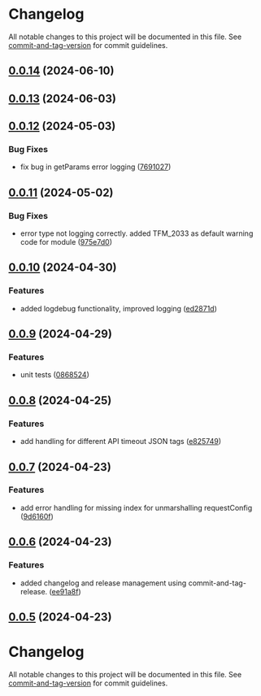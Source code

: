 # Changelog

All notable changes to this project will be documented in this file. See [commit-and-tag-version](https://github.com/absolute-version/commit-and-tag-version) for commit guidelines.

## [0.0.14](https://github.com/rosalie12e/fault-injection/compare/v0.0.13...v0.0.14) (2024-06-10)

## [0.0.13](https://github.com/rosalie12e/fault-injection/compare/v0.0.12...v0.0.13) (2024-06-03)

## [0.0.12](https://github.com/rosalie12e/fault-injection/compare/v0.0.11...v0.0.12) (2024-05-03)


### Bug Fixes

* fix bug in getParams error logging ([7691027](https://github.com/rosalie12e/fault-injection/commit/7691027e11ca27e1014a0cbbf5d2bd09c5aea845))

## [0.0.11](https://github.com/rosalie12e/fault-injection/compare/v0.0.10...v0.0.11) (2024-05-02)


### Bug Fixes

* error type not logging correctly. added TFM_2033 as default warning code for module ([975e7d0](https://github.com/rosalie12e/fault-injection/commit/975e7d0903a31d954e070bfd3e7e9c8db67964d3))

## [0.0.10](https://github.com/rosalie12e/fault-injection/compare/v0.0.9...v0.0.10) (2024-04-30)


### Features

* added logdebug functionality, improved logging ([ed2871d](https://github.com/rosalie12e/fault-injection/commit/ed2871de5a916cd20c486e8c005d2fac9725881c))

## [0.0.9](https://github.com/rosalie12e/fault-injection/compare/v0.0.8...v0.0.9) (2024-04-29)


### Features

* unit tests ([0868524](https://github.com/rosalie12e/fault-injection/commit/086852444cdb5e0977abee7b84b6bd6fc1bee3d6))

## [0.0.8](https://github.com/rosalie12e/fault-injection/compare/v0.0.7...v0.0.8) (2024-04-25)


### Features

* add handling for different API timeout JSON tags ([e825749](https://github.com/rosalie12e/fault-injection/commit/e8257498569ebfff08d1b9d6fcf760e497b8e745))

## [0.0.7](https://github.com/rosalie12e/fault-injection/compare/v0.0.6...v0.0.7) (2024-04-23)


### Features

* add error handling for missing index for unmarshalling requestConfig ([9d6160f](https://github.com/rosalie12e/fault-injection/commit/9d6160fe1414605211abc7511d2fbeacdb97fc81))

## [0.0.6](https://github.com/rosalie12e/fault-injection/compare/v0.0.5...v0.0.6) (2024-04-23)


### Features

* added changelog and release management using commit-and-tag-release. ([ee91a8f](https://github.com/rosalie12e/fault-injection/commit/ee91a8f1d38afdac9ff5aee3d14865aa228137f7))

## [0.0.5](https://github.com/rosalie12e/fault-injection/compare/v0.0.4...v0.0.5) (2024-04-23)

# Changelog

All notable changes to this project will be documented in this file. See [commit-and-tag-version](https://github.com/absolute-version/commit-and-tag-version) for commit guidelines.

